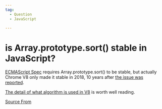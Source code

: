 ```yaml
---
tag:
  - Question
  - JavaScript

---
```

  
# is  Array.prototype.sort() stable in JavaScript?

[ECMAScript Spec](https://tc39.es/ecma262/#sec-array.prototype.sort) requires Array.prototype.sort() to be stable, but actually Chrome V8 only made it stable in 2018, 10 years after [the issue was reported](https://bugs.chromium.org/p/v8/issues/detail?id=90).

[The detail of what algorithm is used in V8](https://v8.dev/blog/array-sort) is worth well reading.


[Source From](https://bigfrontend.dev/question/what-sorting-algorithm-does-Array-prototype-sort-use-in-JavaScript)

  